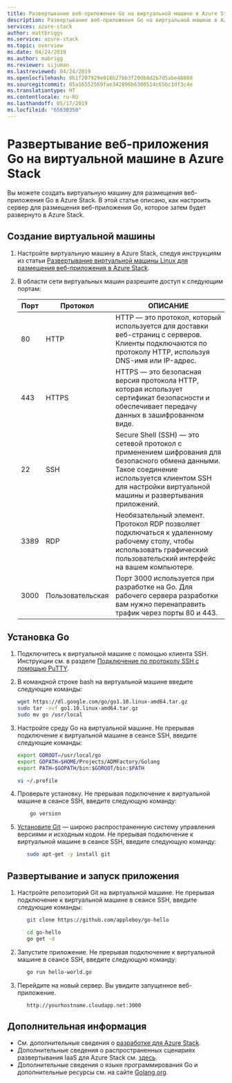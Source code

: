 ```yaml
---
title: Развертывание веб-приложения Go на виртуальной машине в Azure Stack | Документация Майкрософт
description: Развертывание веб-приложения Go на виртуальной машине в Azure Stack
services: azure-stack
author: mattbriggs
ms.service: azure-stack
ms.topic: overview
ms.date: 04/24/2019
ms.author: mabrigg
ms.reviewer: sijuman
ms.lastreviewed: 04/24/2019
ms.openlocfilehash: 8b1f207929e018b27bb3f20db8d2b7d5abe46088
ms.sourcegitcommit: 05a16552569fae342896b6300514c656c1df3c4e
ms.translationtype: HT
ms.contentlocale: ru-RU
ms.lasthandoff: 05/17/2019
ms.locfileid: "65838350"
---
```

# <a name="deploy-a-go-web-app-to-a-vm-in-azure-stack"></a>Развертывание веб-приложения Go на виртуальной машине в Azure Stack

Вы можете создать виртуальную машину для размещения веб-приложения Go в Azure Stack. В этой статье описано, как настроить сервер для размещения веб-приложения Go, которое затем будет развернуто в Azure Stack.

## <a name="create-a-vm"></a>Создание виртуальной машины

1. Настройте виртуальную машину в Azure Stack, следуя инструкциям из статьи [Развертывание виртуальной машины Linux для размещения веб-приложения в Azure Stack](azure-stack-dev-start-howto-deploy-linux.md).

2. В области сети виртуальных машин разрешите доступ к следующим портам:

    | Порт | Протокол | ОПИСАНИЕ |
    | --- | --- | --- |
    | 80 | HTTP | HTTP — это протокол, который используется для доставки веб-страниц с серверов. Клиенты подключаются по протоколу HTTP, используя DNS-имя или IP-адрес. |
    | 443 | HTTPS | HTTPS — это безопасная версия протокола HTTP, которая использует сертификат безопасности и обеспечивает передачу данных в зашифрованном виде. |
    | 22 | SSH | Secure Shell (SSH) — это сетевой протокол с применением шифрования для безопасного обмена данными. Такое соединение используется клиентом SSH для настройки виртуальной машины и развертывания приложений. |
    | 3389 | RDP | Необязательный элемент. Протокол RDP позволяет подключаться к удаленному рабочему столу, чтобы использовать графический пользовательский интерфейс на вашем компьютере.   |
    | 3000 | Пользовательская | Порт 3000 используется при разработке на Go. Для рабочего сервера разработки вам нужно перенаправить трафик через порты 80 и 443. |

## <a name="install-go"></a>Установка Go

1. Подключитесь к виртуальной машине c помощью клиента SSH. Инструкции см. в разделе [Подключение по протоколу SSH с помощью PuTTY](azure-stack-dev-start-howto-ssh-public-key.md#connect-with-ssh-by-using-putty).

1. В командной строке bash на виртуальной машине введите следующие команды:

    ```bash  
    wget https://dl.google.com/go/go1.10.linux-amd64.tar.gz
    sudo tar -xvf go1.10.linux-amd64.tar.gz
    sudo mv go /usr/local
    ```

2. Настройте среду Go на виртуальной машине. Не прерывая подключение к виртуальной машине в сеансе SSH, введите следующие команды:

    ```bash  
    export GOROOT=/usr/local/go
    export GOPATH=$HOME/Projects/ADMFactory/Golang
    export PATH=$GOPATH/bin:$GOROOT/bin:$PATH

    vi ~/.profile
    ```

3. Проверьте установку. Не прерывая подключение к виртуальной машине в сеансе SSH, введите следующую команду:

    ```bash  
        go version
    ```

3. [Установите Git](https://git-scm.com) — широко распространенную систему управления версиями и исходным кодом. Не прерывая подключение к виртуальной машине в сеансе SSH, введите следующую команду:

    ```bash  
       sudo apt-get -y install git
    ```

## <a name="deploy-and-run-the-app"></a>Развертывание и запуск приложения

1. Настройте репозиторий Git на виртуальной машине. Не прерывая подключение к виртуальной машине в сеансе SSH, введите следующие команды:

    ```bash  
       git clone https://github.com/appleboy/go-hello
    
       cd go-hello
       go get -d
    ```

2. Запустите приложение. Не прерывая подключение к виртуальной машине в сеансе SSH, введите следующую команду:

    ```bash  
       go run hello-world.go
    ```

3. Перейдите на новый сервер. Вы увидите запущенное веб-приложение.

    ```HTTP  
       http://yourhostname.cloudapp.net:3000
    ```

## <a name="next-steps"></a>Дополнительная информация

- См. дополнительные сведения о [разработке для Azure Stack](azure-stack-dev-start.md).
- Дополнительные сведения о распространенных сценариях развертывания IaaS для Azure Stack см. [здесь](azure-stack-dev-start-deploy-app.md).
- Дополнительные сведения о языке программирования Go и дополнительные ресурсы см. на сайте [Golang.org](https://golang.org).
